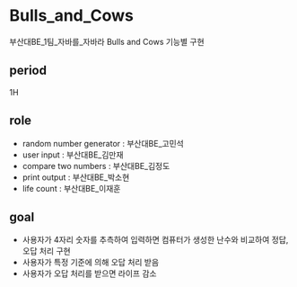 # Bulls_and_Cows
 부산대BE_1팀_자바를_자바라 Bulls and Cows 기능별 구현
 
 ## period
 1H
 
 ## role
 * random number generator : 부산대BE_고민석
 * user input : 부산대BE_김만재
 * compare two numbers : 부산대BE_김정도
 * print output : 부산대BE_박소현
 * life count : 부산대BE_이재훈
 
 ## goal
 * 사용자가 4자리 숫자를 추측하여 입력하면 컴퓨터가 생성한 난수와 비교하여 정답, 오답 처리 구현
 * 사용자가 특정 기준에 의해 오답 처리 받음
 * 사용자가 오답 처리를 받으면 라이프 감소
 
